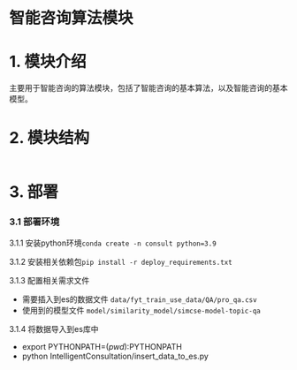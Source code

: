 # 智能咨询算法模块

# 1. 模块介绍
主要用于智能咨询的算法模块，包括了智能咨询的基本算法，以及智能咨询的基本模型。

# 2. 模块结构
```
```

# 3. 部署

### 3.1 部署环境
3.1.1 安装python环境```conda create -n consult python=3.9```

3.1.2 安装相关依赖包```pip install -r deploy_requirements.txt```

3.1.3 配置相关需求文件

- 需要插入到es的数据文件 ```data/fyt_train_use_data/QA/pro_qa.csv```
- 使用到的模型文件 ```model/similarity_model/simcse-model-topic-qa```

3.1.4 将数据导入到es库中
- export PYTHONPATH=$(pwd):$PYTHONPATH
- python IntelligentConsultation/insert_data_to_es.py